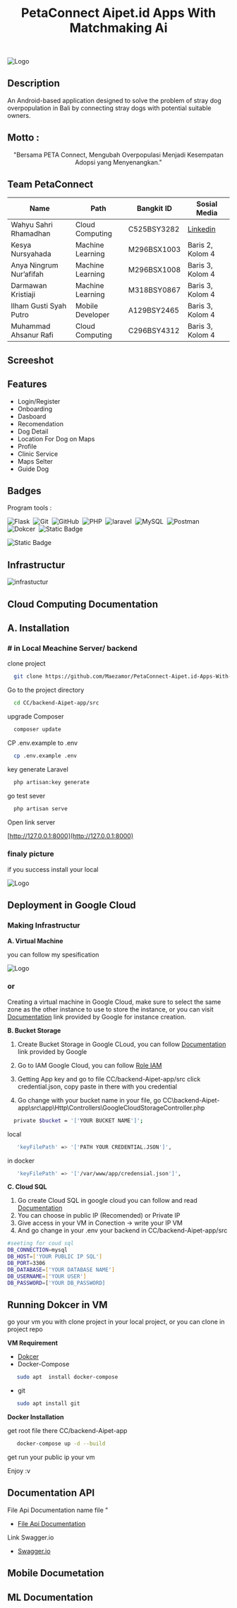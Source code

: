
<h1 align="center">PetaConnect Aipet.id Apps With Matchmaking Ai </h1> <br/>




![Logo](https://raw.githubusercontent.com/Maezamor/PetaConnect-Aipet.id-Apps-With-Matchmaking-AI/main/image/PetaConnect%20Apet.id%20Apps%20with%20Matchmaking%20Ai.jpg)


## Description
An Android-based application designed to solve the problem of stray dog overpopulation in Bali by connecting stray dogs with potential suitable owners.

## Motto : 

<p align="center">"Bersama PETA Connect, Mengubah Overpopulasi Menjadi Kesempatan Adopsi yang Menyenangkan."</p>

## Team PetaConnect

| Name | Path | Bangkit ID | Sosial Media |
| ------- | ------- | ------- | ------- |
| Wahyu Sahri Rhamadhan | Cloud Computing | C525BSY3282 | [Linkedin](https://www.linkedin.com/in/wahyu-sahri-rhamadhan/) |
| Kesya Nursyahada | Machine Learning | M296BSX1003  | Baris 2, Kolom 4 |
| Anya Ningrum Nur’afifah | Machine Learning | M296BSX1008  | Baris 3, Kolom 4 |
| Darmawan Kristiaji | Machine Learning | M318BSY0867 | Baris 3, Kolom 4 |
| Ilham Gusti Syah Putro | Mobile Developer | A129BSY2465 | Baris 3, Kolom 4 |
| Muhammad Ahsanur Rafi | Cloud Computing | C296BSY4312 | Baris 3, Kolom 4 |


## Screeshot
## Features

- Login/Register
- Onboarding 
- Dasboard
- Recomendation
- Dog Detail
- Location For Dog on Maps
- Profile
- Clinic Service 
- Maps Selter
- Guide Dog


## Badges

Program tools : 

![Flask](https://img.shields.io/badge/-Flask-05122A?style=flat&logo=flask)&nbsp;
![Git](https://img.shields.io/badge/-Git-05122A?style=flat&logo=git)&nbsp;
![GitHub](https://img.shields.io/badge/-GitHub-05122A?style=flat&logo=github)&nbsp;
![PHP](https://img.shields.io/badge/--%20php?style=flat&logo=php&logoColor=white&label=PHP%20Programing&labelColor=blue&color=31BAD2)&nbsp;
![laravel](https://img.shields.io/badge/--%20php?style=flat&logo=laravel&logoColor=white&label=Laravel%20Framewrok&labelColor=%23AA1128&color=red)&nbsp;
![MySQL](https://img.shields.io/badge/--%20MYSQL?style=flat&logo=Mysql&label=MYSQL&labelColor=white&color=blue)&nbsp;
![Postman](https://img.shields.io/badge/postman-11?style=flat&logo=postman&color=black)&nbsp;
![Dokcer](https://img.shields.io/badge/docker-11?style=flat&logo=docker&labelColor=black&color=blue)&nbsp;
![Static Badge](https://img.shields.io/badge/kotlin-102?style=flat&logo=kotlin&labelColor=black&color=blue)

![Static Badge](https://img.shields.io/badge/python-1?style=flat&logo=python&labelColor=yellow&color=blue)


## Infrastructur


![infrastuctur](https://raw.githubusercontent.com/Maezamor/PetaConnect-Aipet.id-Apps-With-Matchmaking-AI/main/image/infrastuctur-desin-spesification.jpg)


## Cloud Computing Documentation


## A. Installation

### # in Local Meachine Server/ backend






clone project

```bash
  git clone https://github.com/Maezamor/PetaConnect-Aipet.id-Apps-With-Matchmaking-AI.git
```

Go to the project directory

```bash
  cd CC/backend-Aipet-app/src
```

upgrade Composer

```bash
  composer update
```

CP .env.example to .env

```bash
  cp .env.example .env
```

key generate Laravel

```bash
  php artisan:key generate
```

go test sever

```bash
  php artisan serve

```

Open link server

[http://127.0.0.1:8000](http://127.0.0.1:8000)

### finaly picture
if you success install your local

![Logo](https://raw.githubusercontent.com/Maezamor/PetaConnect-Aipet.id-Apps-With-Matchmaking-AI/main/image/server.jpg)




## Deployment in Google Cloud


### Making Infrastructur

**A. Virtual Machine**

you can follow my spesification

![Logo](https://raw.githubusercontent.com/Maezamor/PetaConnect-Aipet.id-Apps-With-Matchmaking-AI/main/image/sepecification-vm.png)

### or

Creating a virtual machine in Google Cloud, make sure to select the same zone as the other instance to use to store the instance, or you can visit [Documentation](https://cloud.google.com/compute/docs/instances/create-start-instance) link provided by Google for instance creation.



**B. Bucket Storage**

1. Create Bucket Storage in Google CLoud, you can follow  [Documentation](https://cloud.google.com/storage/docs/creating-buckets) link provided by Google 

2. Go to IAM Google Cloud, you can follow [Role IAM](https://cloud.google.com/storage/docs/access-control/iam-roless)
3. Getting App key and go to file CC/backend-Aipet-app/src click credential.json, copy paste in there with you credential
4. Go change with your bucket name in your file, go CC\backend-Aipet-app\src\app\Http\Controllers\GoogleCloudStorageController.php

```bash
  private $bucket = '['YOUR BUCKET NAME']';
```
local

```bash
   'keyFilePath' => '['PATH YOUR CREDENTIAL.JSON']',
```
in docker

```bash
   'keyFilePath' => '['/var/www/app/credensial.json']',
```


**C. Cloud SQL**

1. Go create Cloud SQL in google cloud you can follow and read  [Documentation](https://cloud.google.com/sql/docs/mysql)
2. You can choose in public IP (Recomended) or Private IP
3. Give access in your VM in Conection -> write your IP VM
3. And go change in your .env your backend in CC/backend-Aipet-app/src

```bash
#seeting for coud sql
DB_CONNECTION=mysql
DB_HOST=['YOUR PUBLIC IP SQL']
DB_PORT=3306
DB_DATABASE=['YOUR DATABASE NAME']
DB_USERNAME=['YOUR USER']
DB_PASSWORD=['YOUR DB_PASSWORD]
```


## Running Dokcer in VM

go your vm you with clone project in your local project, or you can clone in project repo

**VM Requirement**

* [Dokcer](https://www.digitalocean.com/community/tutorials/how-to-install-and-use-docker-on-ubuntu-20-04)
* Docker-Compose

```bash
   sudo apt  install docker-compose
```
* git
```bash
   sudo apt install git
```

**Docker Installation**

get root file there CC/backend-Aipet-app

```bash
   docker-compose up -d --build
```
get run your public ip your vm


Enjoy :v

## Documentation API 

File Api Documentation name file "
* [File Api Documentation ](https://github.com/Maezamor/PetaConnect-Aipet.id-Apps-With-Matchmaking-AI/tree/main/CC/backend-Aipet-app/postmantest)

Link Swagger.io
* [Swagger.io](https://editor.swagger.io/)

## Mobile Documetation
## ML Documentation
